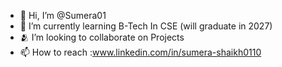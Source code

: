 - 👋 Hi, I’m @Sumera01
- 🌱 I’m currently learning B-Tech In CSE (will graduate in 2027)
- 🫂 I’m looking to collaborate on Projects
- 📫 How to reach :www.linkedin.com/in/sumera-shaikh0110
<!---
Sumera01/Sumera01 is a ✨ special ✨ repository because its `README.md` (this file) appears on your GitHub profile.
You can click the Preview link to take a look at your changes.
--->
